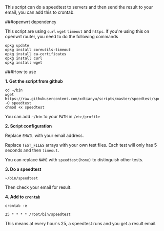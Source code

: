 This script can do a speedtest to servers and then send the result to your email, you can add this to crontab.

###openwrt dependency

This script are using `curl` `wget` `timeout` and `https`. If you're using this on openwrt router, you need to do the following commands

```
opkg update
opkg install coreutils-timeout
opkg install ca-certificates
opkg install curl
opkg install wget
```

###How to use

**1\. Get the script from github**
```
cd ~/bin
wget https://raw.githubusercontent.com/xdtianyu/scripts/master/speedtest/speedtest.sh -O speedtest
chmod +x speedtest
```
You can add `~/bin` to your `PATH` in `/etc/profile`

**2\. Script configuration**

Replace `EMAIL` with your email address.

Replace `TEST_FILES` arrays with your own test files. Each test will only has 5 seconds and then `timeout`.

You can replace `NAME` with `speedtest(home)` to distinguish other tests.

**3\. Do a speedtest**

```
~/bin/speedtest
```
Then check your email for result.

**4\. Add to `crontab`**


```
crontab -e

25 * * * * /root/bin/speedtest
```

This means at every hour's 25, a speedtest runs and you get a result email. 
